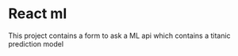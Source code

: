 # React ml

This project contains a form to ask a ML api which contains a titanic prediction model


